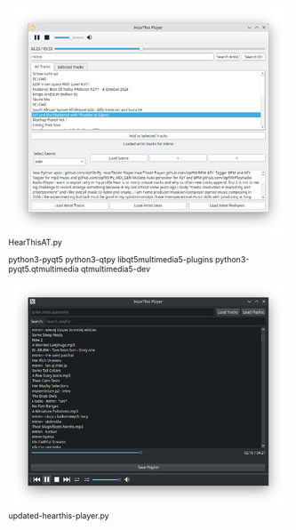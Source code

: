 <img width="964" alt="diseqc" src="https://github.com/stpf99/Py_HearThisAt_Player/blob/bc1b8c2920025044bb0e4d5f562c479b50a3c087/screen.png">
HearThisAT.py


python3-pyqt5 python3-qtpy libqt5multimedia5-plugins python3-pyqt5.qtmultimedia qtmultimedia5-dev


<img width="964" alt="diseqc" src="https://github.com/stpf99/Py_HearThisAt_Player/blob/08447a42e955dd26300fdc29bfdd923fdcfbeaa8/updated-hearthis-player.png">
updated-hearthis-player.py
